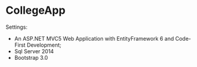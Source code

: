 CollegeApp
==========
Settings:
- An ASP.NET MVC5 Web Application with EntityFramework 6 and Code-First Development;
- Sql Server 2014
- Bootstrap 3.0

